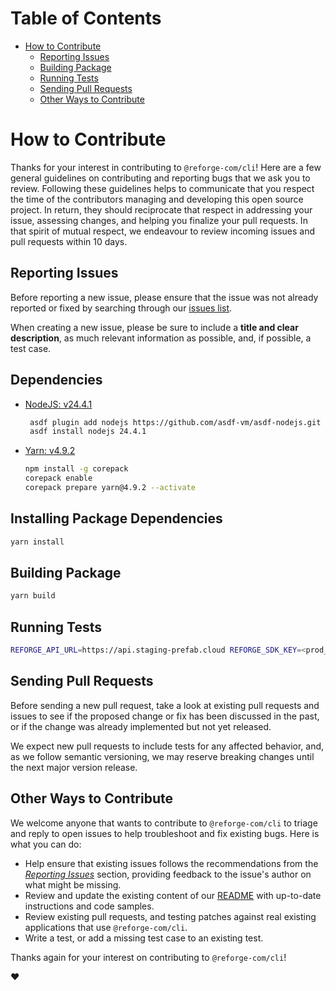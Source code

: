 # Table of Contents

- [How to Contribute](#how-to-contribute)
  - [Reporting Issues](#reporting-issues)
  - [Building Package](#building-package)
  - [Running Tests](#running-tests)
  - [Sending Pull Requests](#sending-pull-requests)
  - [Other Ways to Contribute](#other-ways-to-contribute)

# How to Contribute

Thanks for your interest in contributing to `@reforge-com/cli`! Here are a few general guidelines
on contributing and reporting bugs that we ask you to review. Following these guidelines helps to
communicate that you respect the time of the contributors managing and developing this open source
project. In return, they should reciprocate that respect in addressing your issue, assessing
changes, and helping you finalize your pull requests. In that spirit of mutual respect, we endeavour
to review incoming issues and pull requests within 10 days.

## Reporting Issues

Before reporting a new issue, please ensure that the issue was not already reported or fixed by
searching through our [issues list](https://github.com/reforgehq/cli/issues).

When creating a new issue, please be sure to include a **title and clear description**, as much
relevant information as possible, and, if possible, a test case.

## Dependencies

- [NodeJS: v24.4.1](https://github.com/asdf-vm/asdf-nodejs)

  ```sh
   asdf plugin add nodejs https://github.com/asdf-vm/asdf-nodejs.git
   asdf install nodejs 24.4.1
  ```

- [Yarn: v4.9.2](https://yarnpkg.com/getting-started/install)

  ```sh
  npm install -g corepack
  corepack enable
  corepack prepare yarn@4.9.2 --activate
  ```

## Installing Package Dependencies

```sh
yarn install
```

## Building Package

```sh
yarn build
```

## Running Tests

```sh
REFORGE_API_URL=https://api.staging-prefab.cloud REFORGE_SDK_KEY=<prod_key> FAKE_PROD_SECRET=<prod_secret> REFORGE_INTEGRATION_TEST_ENCRYPTION_KEY=<integration_key> yarn test
```

## Sending Pull Requests

Before sending a new pull request, take a look at existing pull requests and issues to see if the
proposed change or fix has been discussed in the past, or if the change was already implemented but
not yet released.

We expect new pull requests to include tests for any affected behavior, and, as we follow semantic
versioning, we may reserve breaking changes until the next major version release.

## Other Ways to Contribute

We welcome anyone that wants to contribute to `@reforge-com/cli` to triage and reply to open
issues to help troubleshoot and fix existing bugs. Here is what you can do:

- Help ensure that existing issues follows the recommendations from the
  _[Reporting Issues](#reporting-issues)_ section, providing feedback to the issue's author on what
  might be missing.
- Review and update the existing content of our [README](./README.md) with up-to-date instructions
  and code samples.
- Review existing pull requests, and testing patches against real existing applications that use
  `@reforge-com/cli`.
- Write a test, or add a missing test case to an existing test.

Thanks again for your interest on contributing to `@reforge-com/cli`!

:heart:
